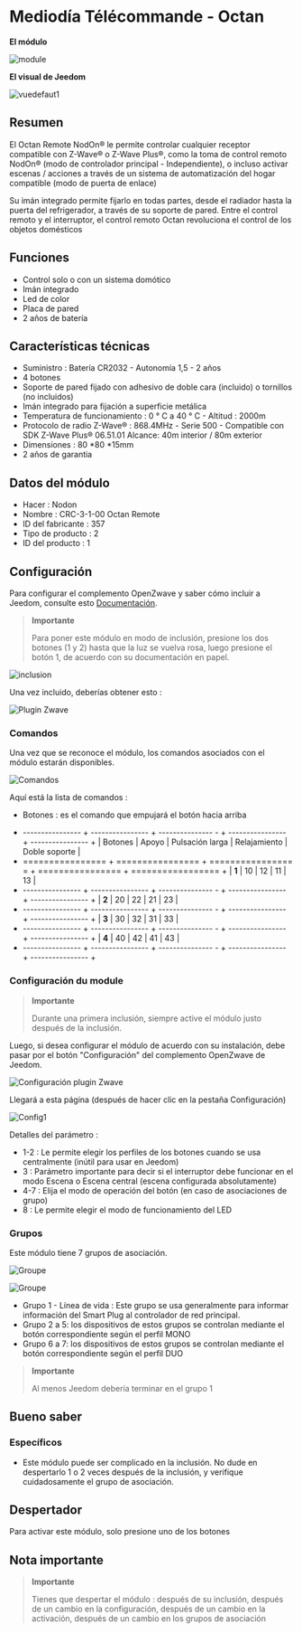 # Mediodía Télécommande - Octan

**El módulo**

![module](images/nodon.octan/module.jpg)

**El visual de Jeedom**

![vuedefaut1](images/nodon.octan/vuedefaut1.jpg)

## Resumen

El Octan Remote NodOn® le permite controlar cualquier receptor compatible con Z-Wave® o Z-Wave Plus®, como la toma de control remoto NodOn® (modo de controlador principal - Independiente), o incluso activar escenas / acciones a través de un sistema de automatización del hogar compatible (modo de puerta de enlace)

Su imán integrado permite fijarlo en todas partes, desde el radiador hasta la puerta del refrigerador, a través de su soporte de pared. Entre el control remoto y el interruptor, el control remoto Octan revoluciona el control de los objetos domésticos

## Funciones

-   Control solo o con un sistema domótico
-   Imán integrado
-   Led de color
-   Placa de pared
-   2 años de batería

## Características técnicas

-   Suministro : Batería CR2032 - Autonomía 1,5 - 2 años
-   4 botones
-   Soporte de pared fijado con adhesivo de doble cara (incluido) o tornillos (no incluidos)
-   Imán integrado para fijación a superficie metálica
-   Temperatura de funcionamiento : 0 ° C a 40 ° C - Altitud : 2000m
-   Protocolo de radio Z-Wave® : 868.4MHz - Serie 500 - Compatible con SDK Z-Wave Plus® 06.51.01 Alcance: 40m interior / 80m exterior
-   Dimensiones : 80 \*80 \*15mm
-   2 años de garantia

## Datos del módulo

-   Hacer : Nodon
-   Nombre : CRC-3-1-00 Octan Remote
-   ID del fabricante : 357
-   Tipo de producto : 2
-   ID del producto : 1

## Configuración

Para configurar el complemento OpenZwave y saber cómo incluir a Jeedom, consulte esto [Documentación](https://doc.jeedom.com/es_ES/plugins/automation%20protocol/openzwave/).

> **Importante**
>
> Para poner este módulo en modo de inclusión, presione los dos botones (1 y 2) hasta que la luz se vuelva rosa, luego presione el botón 1, de acuerdo con su documentación en papel.

![inclusion](images/nodon.octan/inclusion.jpg)

Una vez incluido, deberías obtener esto :

![Plugin Zwave](images/nodon.octan/information.jpg)

### Comandos

Una vez que se reconoce el módulo, los comandos asociados con el módulo estarán disponibles.

![Comandos](images/nodon.octan/commandes.jpg)

Aquí está la lista de comandos :

-   Botones : es el comando que empujará el botón hacia arriba

+ ---------------- + ---------------- + --------------- - + ---------------- + ---------------- +
| Botones        | Apoyo          | Pulsación larga     | Relajamiento    | Doble soporte   |
+ ================ + ================ + ================ = + ================ + ================= +
| **1**          | 10             | 12             | 11             | 13             |
+ ---------------- + ---------------- + --------------- - + ---------------- + ---------------- +
| **2**          | 20             | 22             | 21             | 23             |
+ ---------------- + ---------------- + --------------- - + ---------------- + ---------------- +
| **3**          | 30             | 32             | 31             | 33             |
+ ---------------- + ---------------- + --------------- - + ---------------- + ---------------- +
| **4**          | 40             | 42             | 41             | 43             |
+ ---------------- + ---------------- + --------------- - + ---------------- + ---------------- +

### Configuración du module

> **Importante**
>
> Durante una primera inclusión, siempre active el módulo justo después de la inclusión.

Luego, si desea configurar el módulo de acuerdo con su instalación, debe pasar por el botón "Configuración" del complemento OpenZwave de Jeedom.

![Configuración plugin Zwave](images/plugin/bouton_configuration.jpg)

Llegará a esta página (después de hacer clic en la pestaña Configuración)

![Config1](images/nodon.octan/config1.jpg)

Detalles del parámetro :

-   1-2 : Le permite elegir los perfiles de los botones cuando se usa centralmente (inútil para usar en Jeedom)
-   3 : Parámetro importante para decir si el interruptor debe funcionar en el modo Escena o Escena central (escena configurada absolutamente)
-   4-7 : Elija el modo de operación del botón (en caso de asociaciones de grupo)
-   8 : Le permite elegir el modo de funcionamiento del LED

### Grupos

Este módulo tiene 7 grupos de asociación.

![Groupe](images/nodon.octan/groupe.jpg)

![Groupe](images/nodon.octan/groupe2.jpg)

-   Grupo 1 - Línea de vida : Este grupo se usa generalmente para informar información del Smart Plug al controlador de red principal.
-   Grupo 2 a 5: los dispositivos de estos grupos se controlan mediante el botón correspondiente según el perfil MONO
-   Grupo 6 a 7: los dispositivos de estos grupos se controlan mediante el botón correspondiente según el perfil DUO

> **Importante**
>
> Al menos Jeedom debería terminar en el grupo 1

## Bueno saber

### Específicos

-   Este módulo puede ser complicado en la inclusión. No dude en despertarlo 1 o 2 veces después de la inclusión, y verifique cuidadosamente el grupo de asociación.

## Despertador

Para activar este módulo, solo presione uno de los botones

## Nota importante

> **Importante**
>
> Tienes que despertar el módulo : después de su inclusión, después de un cambio en la configuración, después de un cambio en la activación, después de un cambio en los grupos de asociación
